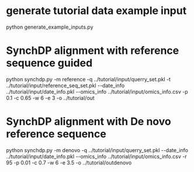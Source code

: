 # generate tutorial data example input
python generate_example_inputs.py

# SynchDP alignment with reference sequence guided
python synchdp.py  -m reference -q ../tutorial/input/querry_set.pkl  -t ../tutorial/input/reference_seq_set.pkl  --date_info ../tutorial/input/date_info.pkl  --omics_info ../tutorial/input/omics_info.csv  -p 0.1 -c 0.65 -w 6 -e 3 -o ../tutorial/out

# SynchDP alignment with De novo reference sequence
python synchdp.py  -m denovo  -q ../tutorial/input/querry_set.pkl  --date_info ../tutorial/input/date_info.pkl  --omics_info ../tutorial/input/omics_info.csv  -r 95 -p 0.01 -c 0.7 -w 6 -e 3.5 -o ../tutorial/outdenovo

